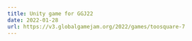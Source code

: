 ```yaml
---
title: Unity game for GGJ22
date: 2022-01-28
url: https://v3.globalgamejam.org/2022/games/toosquare-7
---
```

